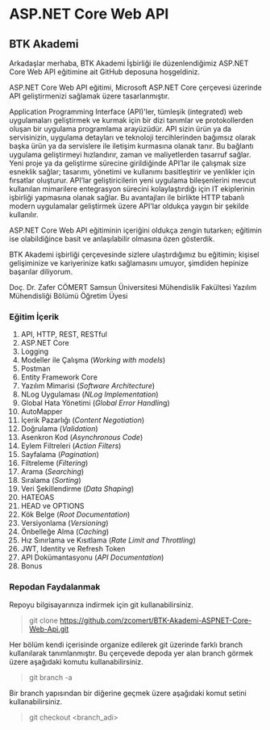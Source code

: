 # ASP.NET Core Web API
## BTK Akademi

Arkadaşlar merhaba,
BTK Akademi İşbirliği ile düzenlendiğimiz ASP.NET Core Web API eğitimine ait GitHub deposuna hoşgeldiniz. 

ASP.NET Core Web API eğitimi, Microsoft ASP.NET Core çerçevesi üzerinde API geliştirmenizi sağlamak üzere tasarlanmıştır. 

Application Programming Interface (API)'ler, tümleşik (integrated) web uygulamaları geliştirmek ve kurmak için bir dizi tanımlar ve protokollerden oluşan bir uygulama programlama arayüzüdür. API sizin ürün ya da servisinizin, uygulama detayları ve teknoloji tercihlerinden bağımsız olarak başka ürün ya da servislere ile iletişim kurmasına olanak tanır. Bu bağlantı uygulama geliştirmeyi hızlandırır, zaman ve maliyetlerden tasarruf sağlar. Yeni proje ya da geliştirme sürecine girildiğinde API’lar ile çalışmak size esneklik sağlar; tasarımı, yönetimi ve kullanımı basitleştirir ve yenlikler için fırsatlar oluşturur. API’lar geliştiricilerin yeni uygulama bileşenlerini mevcut kullanılan mimarilere entegrasyon sürecini kolaylaştırdığı için IT ekiplerinin işbirliği yapmasına olanak sağlar. Bu avantajları ile birlikte HTTP tabanlı modern uygulamalar geliştirmek üzere API'lar oldukça yaygın bir şekilde kullanılır. 

ASP.NET Core Web API eğitiminin içeriğini oldukça zengin tutarken; eğitimin ise olabildiğince basit ve anlaşılabilir olmasına özen gösterdik. 

BTK Akademi işbirliği çerçevesinde sizlere ulaştırdığımız bu eğitimin; kişisel gelişiminize ve kariyerinize katkı sağlamasını umuyor, şimdiden hepinize başarılar diliyorum.

Doç. Dr. Zafer CÖMERT
Samsun Üniversitesi
Mühendislik Fakültesi
Yazılım Mühendisliği Bölümü
Öğretim Üyesi


### Eğitim İçerik 
1. API, HTTP, REST, RESTful
2. ASP.NET Core 
3. Logging
4. Modeller ile Çalışma (*Working with models*)
5. Postman
6. Entity Framework Core 
7. Yazılım Mimarisi (*Software Architecture*)
8. NLog Uygulaması (*NLog Implementation*)
9. Global Hata Yönetimi (*Global Error Handlin*g)
10. AutoMapper
11. İçerik Pazarlığı (*Content Negotiation*)
12. Doğrulama (*Validation*)
13. Asenkron Kod (*Asynchronous Code*)
14. Eylem Filtreleri (*Action Filters*)
15. Sayfalama (*Pagination*)
16. Filtreleme (*Filtering*)
17. Arama (*Searching*)
18. Sıralama (*Sorting*)
19. Veri Şekillendirme (*Data Shaping*)
20. HATEOAS
21. HEAD ve OPTIONS
22. Kök Belge (*Root Documentation*)
23. Versiyonlama (*Versioning*)
24. Önbelleğe Alma (*Caching*)
25. Hız Sınırlama ve Kısıtlama (*Rate Limit and Throttling*)
26. JWT, Identity ve Refresh Token
27. API Dokümantasyonu (*API Documentation*)
28. Bonus

### Repodan Faydalanmak 
Repoyu bilgisayarınıza indirmek için git kullanabilirsiniz. 

> git clone https://github.com/zcomert/BTK-Akademi-ASPNET-Core-Web-Api.git

Her bölüm kendi içerisinde organize edilerek git üzerinde farklı branch kullanılarak tanımlanmıştır. Bu çerçevede depoda yer alan branch görmek üzere aşağıdaki komutu kullanabilirsiniz. 

> git branch -a 

Bir branch yapısından bir diğerine geçmek üzere aşağıdaki komut setini kullanabilirsiniz.

> git checkout <branch_adi>